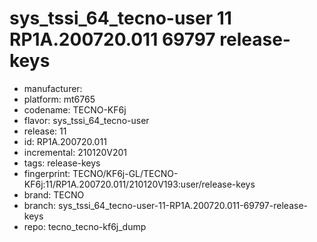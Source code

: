 # sys_tssi_64_tecno-user 11 RP1A.200720.011 69797 release-keys
- manufacturer: 
- platform: mt6765
- codename: TECNO-KF6j
- flavor: sys_tssi_64_tecno-user
- release: 11
- id: RP1A.200720.011
- incremental: 210120V201
- tags: release-keys
- fingerprint: TECNO/KF6j-GL/TECNO-KF6j:11/RP1A.200720.011/210120V193:user/release-keys
- brand: TECNO
- branch: sys_tssi_64_tecno-user-11-RP1A.200720.011-69797-release-keys
- repo: tecno_tecno-kf6j_dump
